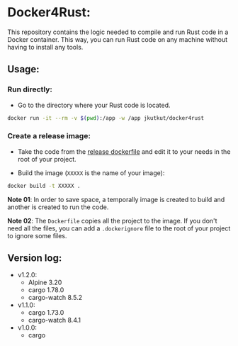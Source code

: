 # Docker4Rust:

This repository contains the logic needed to compile and run Rust code in a Docker container. This way, you can run Rust code on any machine without having to install any tools.

## Usage:

### Run directly:
- Go to the directory where your Rust code is located.

```bash
docker run -it --rm -v $(pwd):/app -w /app jkutkut/docker4rust
```

### Create a release image:
- Take the code from the [release dockerfile](./release/Dockerfile) and edit it to your needs in the root of your project.

- Build the image (`XXXXX` is the name of your image):
```bash
docker build -t XXXXX .
```

**Note 01**: In order to save space, a temporally image is created to build and another is created to run the code.

**Note 02**: The `Dockerfile` copies all the project to the image. If you don't need all the files, you can add a `.dockerignore` file to the root of your project to ignore some files.

## Version log:
- v1.2.0:
    - Alpine 3.20
    - cargo 1.78.0
    - cargo-watch 8.5.2
- v1.1.0:
    - cargo 1.73.0
    - cargo-watch 8.4.1
- v1.0.0:
    - cargo
